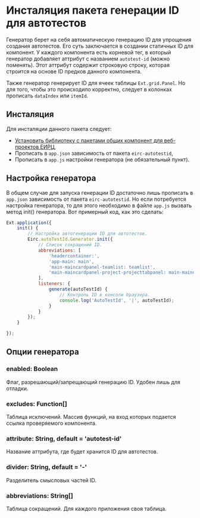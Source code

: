 
Инсталяция пакета генерации ID для автотестов
=============================================

Генератор берет на себя автоматическую генерацию ID для упрощения создания автотестов.
Его суть заключается в создании статичных ID для компонент.
У каждого компонента есть корневой тег, в который генератор добавляет аттрибут с названием `autotest-id` (можно поменять).
Этот аттрибут содержит строковую строку, которая строится на основе ID предков данного компонента.

Также генератор генерирует ID для ячеек таблицы `Ext.grid.Panel`. Но для того, чтобы это происходило корректно, следует
в колонках прописать `dataIndex` или `itemId`.

Инсталяция
----------

Для инсталяции данного пакета следует:

- [Установить библиотеку с пакетами общих компонент для веб-проектов ЕИРЦ][infogorod_w_extjs_common],
- Прописать в `app.json` зависимость от пакета `eirc-autotestid`,
- Прописать в `app.js` настройки генератора (не обязательный пункт).


Настройка генератора
--------------------

В общем случае для запуска генерации ID достаточно лишь прописать в `app.json` зависимость от пакета `eirc-autotestid`.
Но если потребуется настройка генератора, то для этого необходимо в файле `app.js` вызвать метод init() генератора.
Вот примерный код, как это сделать:

```javascript
Ext.application({
	init() {
		// Настройка автогенерации ID для автотестов.
		Eirc.autoTestId.Generator.init({
			// Список сокращений ID.
			abbreviations: [
				'headercontainer:',
				'app-main: main',
				'main-maincardpanel-teamlist: teamlist',
				'main-maincardpanel-project-projecttabpanel: main-maincardpanel-projecttabpanel'
			],
			listeners: {
				generate(autoTestId) {
					// Контроль ID в консоли браузера.
					console.log('AutoTestId', '|', autoTestId);
				}
			}
		});
	}

});
```

Опции генератора
----------------

### enabled: Boolean
Флаг, разрешающий/запрещающий генерацию ID.
Удобен лишь для отладки.

### excludes: Function[]
Таблица исключений.
Массив функций, на вход которых подается ссылка проверяемого компонента.

### attribute: String, default = 'autotest-id'
Название аттрибута, где будет хранится ID для автотестов.

### divider: String, default = '-'
Разделитель смысловых частей ID.

### abbreviations: String[]
Таблица сокращений. Для каждого приложения своя таблица.


[infogorod_w_extjs_common]: https://www.npmjs.com/package/infogorod_w_extjs_common